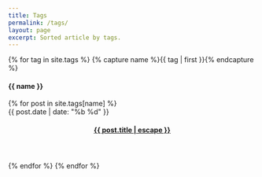 ```yaml
---
title: Tags
permalink: /tags/
layout: page
excerpt: Sorted article by tags.
---
```

<div class="gcse-search"></div>
<script async src="https://cse.google.com/cse.js?cx=015769198441636655101:7inx-o2uuzy"></script>
<div class="gcse-search"></div>

{% for tag in site.tags %} {% capture name %}{{ tag | first }}{% endcapture %}
<h4 class="post-header" id="{{ name | downcase | slugify }}">
  {{ name }}
</h4>
{% for post in site.tags[name] %}
<article class="posts">
  <span class="posts-date">{{ post.date | date: "%b %d" }}</span>
  <header class="posts-header">
    <h4 class="posts-title">
      <a href="{{ post.url }}">{{ post.title | escape }}</a>
    </h4>
  </header>
</article>
{% endfor %}
{% endfor %}
